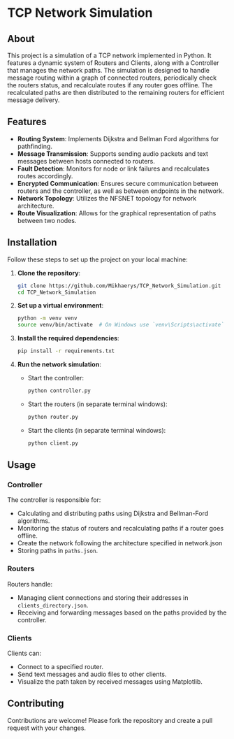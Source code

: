# TCP Network Simulation

## About
This project is a simulation of a TCP network implemented in Python. It features a dynamic system of Routers and Clients, along with a Controller that manages the network paths. The simulation is designed to handle message routing within a graph of connected routers, periodically check the routers status, and recalculate routes if any router goes offline. The recalculated paths are then distributed to the remaining routers for efficient message delivery.

## Features
- **Routing System**: Implements Dijkstra and Bellman Ford algorithms for pathfinding.
- **Message Transmission**: Supports sending audio packets and text messages between hosts connected to routers.
- **Fault Detection**: Monitors for node or link failures and recalculates routes accordingly.
- **Encrypted Communication**: Ensures secure communication between routers and the controller, as well as between endpoints in the network.
- **Network Topology**: Utilizes the NFSNET topology for network architecture.
- **Route Visualization**: Allows for the graphical representation of paths between two nodes.

## Installation

Follow these steps to set up the project on your local machine:

1. **Clone the repository**:
   ```sh
   git clone https://github.com/Mikhaerys/TCP_Network_Simulation.git
   cd TCP_Network_Simulation
   ```

2. **Set up a virtual environment**:
   ```sh
   python -m venv venv
   source venv/bin/activate  # On Windows use `venv\Scripts\activate`
   ```

3. **Install the required dependencies**:
   ```sh
   pip install -r requirements.txt
   ```

4. **Run the network simulation**:
   - Start the controller:
     ```sh
     python controller.py
     ```
   - Start the routers (in separate terminal windows):
     ```sh
     python router.py
     ```
   - Start the clients (in separate terminal windows):
     ```sh
     python client.py
     ```

## Usage

### Controller

The controller is responsible for:
- Calculating and distributing paths using Dijkstra and Bellman-Ford algorithms.
- Monitoring the status of routers and recalculating paths if a router goes offline.
- Create the network following the architecture specified in network.json
- Storing paths in `paths.json`.

### Routers

Routers handle:
- Managing client connections and storing their addresses in `clients_directory.json`.
- Receiving and forwarding messages based on the paths provided by the controller.

### Clients

Clients can:
- Connect to a specified router.
- Send text messages and audio files to other clients.
- Visualize the path taken by received messages using Matplotlib.

## Contributing

Contributions are welcome! Please fork the repository and create a pull request with your changes.
